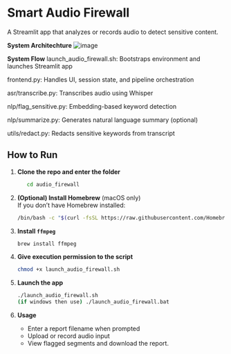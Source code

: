 #  Smart Audio Firewall

A Streamlit app that analyzes or records audio to detect sensitive content.

**System Architechture**
    ![image](https://github.com/user-attachments/assets/3a285907-b3d2-4f40-b01a-99d3d2d63967)


**System Flow**
launch_audio_firewall.sh: Bootstraps environment and launches Streamlit app

frontend.py: Handles UI, session state, and pipeline orchestration

asr/transcribe.py: Transcribes audio using Whisper

nlp/flag_sensitive.py: Embedding-based keyword detection

nlp/summarize.py: Generates natural language summary (optional)

utils/redact.py: Redacts sensitive keywords from transcript

## How to Run

1. **Clone the repo and enter the folder**  
   ```bash
      cd audio_firewall
   ```

2. **(Optional) Install Homebrew** (macOS only)  
   If you don’t have Homebrew installed:  
   ```bash
   /bin/bash -c "$(curl -fsSL https://raw.githubusercontent.com/Homebrew/install/HEAD/install.sh)"
   ```

3. **Install `ffmpeg`**  
   ```bash
   brew install ffmpeg
   ```

4. **Give execution permission to the script**  
   ```bash
   chmod +x launch_audio_firewall.sh
   ```

5. **Launch the app**  
   ```bash
   ./launch_audio_firewall.sh
   (if windows then use) ./launch_audio_firewall.bat
   ```

6. **Usage**  
   - Enter a report filename when prompted  
   - Upload or record audio input  
   - View flagged segments and download the report.
